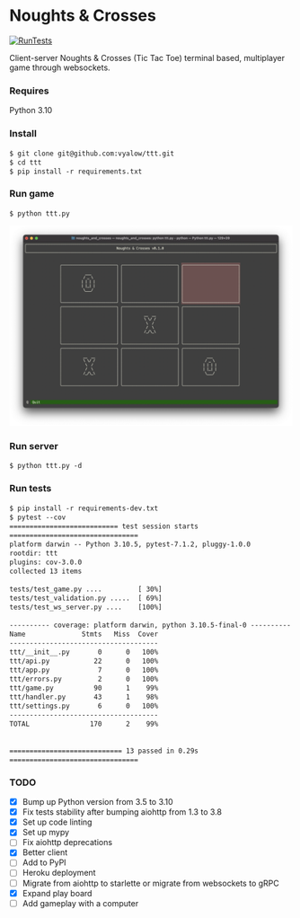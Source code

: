 # Noughts & Crosses

[![RunTests](https://github.com/vyalovvldmr/ttt/actions/workflows/run_tests.yml/badge.svg)](https://github.com/vyalovvldmr/ttt/actions/workflows/run_tests.yml)

Client-server Noughts & Crosses (Tic Tac Toe) terminal based, multiplayer game through websockets.

### Requires

Python 3.10

### Install

```
$ git clone git@github.com:vyalow/ttt.git
$ cd ttt
$ pip install -r requirements.txt
```

### Run game

```
$ python ttt.py
```

![TUI screenshot](screen.png)

### Run server

```
$ python ttt.py -d
```

### Run tests

```
$ pip install -r requirements-dev.txt
$ pytest --cov
=========================== test session starts ================================
platform darwin -- Python 3.10.5, pytest-7.1.2, pluggy-1.0.0
rootdir: ttt
plugins: cov-3.0.0
collected 13 items                    

tests/test_game.py ....         [ 30%]
tests/test_validation.py .....  [ 69%]
tests/test_ws_server.py ....    [100%]

---------- coverage: platform darwin, python 3.10.5-final-0 ----------
Name              Stmts   Miss  Cover
-------------------------------------
ttt/__init__.py       0      0   100%
ttt/api.py           22      0   100%
ttt/app.py            7      0   100%
ttt/errors.py         2      0   100%
ttt/game.py          90      1    99%
ttt/handler.py       43      1    98%
ttt/settings.py       6      0   100%
-------------------------------------
TOTAL               170      2    99%


============================ 13 passed in 0.29s ================================
```

### TODO

- [x] Bump up Python version from 3.5 to 3.10
- [x] Fix tests stability after bumping aiohttp from 1.3 to 3.8
- [x] Set up code linting
- [x] Set up mypy
- [ ] Fix aiohttp deprecations
- [x] Better client
- [ ] Add to PyPI
- [ ] Heroku deployment
- [ ] Migrate from aiohttp to starlette or migrate from websockets to gRPC
- [x] Expand play board
- [ ] Add gameplay with a computer
